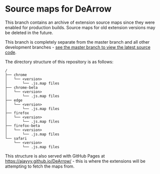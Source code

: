 # Source maps for DeArrow

This branch contains an archive of extension source maps since they were enabled for production builds.
Source maps for old extension versions may be deleted in the future.

This branch is completely separate from the master branch and all other development branches - [see the master branch to view the latest source code](https://github.com/ajayyy/DeArrow/tree/master).

The directory structure of this repository is as follows:
```
/
├── chrome
│   └── <version>
│       └── .js.map files
├── chrome-beta
│   └── <version>
│       └── .js.map files
├── edge
│   └── <version>
│       └── .js.map files
├── firefox
│   └── <version>
│       └── .js.map files
├── firefox-beta
│   └── <version>
│       └── .js.map files
└── safari
    └── <version>
        └── .js.map files
```

This structure is also served with GitHub Pages at https://ajayyy.github.io/DeArrow/ - this is where the extensions will be attempting to fetch the maps from.
